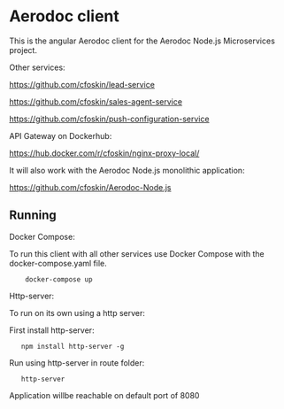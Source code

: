 # Aerodoc client

This is the angular Aerodoc client for the Aerodoc Node.js Microservices project. 

Other services: 

https://github.com/cfoskin/lead-service

https://github.com/cfoskin/sales-agent-service

https://github.com/cfoskin/push-configuration-service

API Gateway on Dockerhub:

https://hub.docker.com/r/cfoskin/nginx-proxy-local/

It will also work with the Aerodoc Node.js monolithic application:

https://github.com/cfoskin/Aerodoc-Node.js


## Running 

Docker Compose:

To run this client with all other  services use Docker Compose with the docker-compose.yaml file.

        docker-compose up

Http-server:

To run on its own using a http server:

First install http-server: 

       npm install http-server -g

Run using http-server in route folder:
 
       http-server
       
Application willbe reachable on default port of 8080

